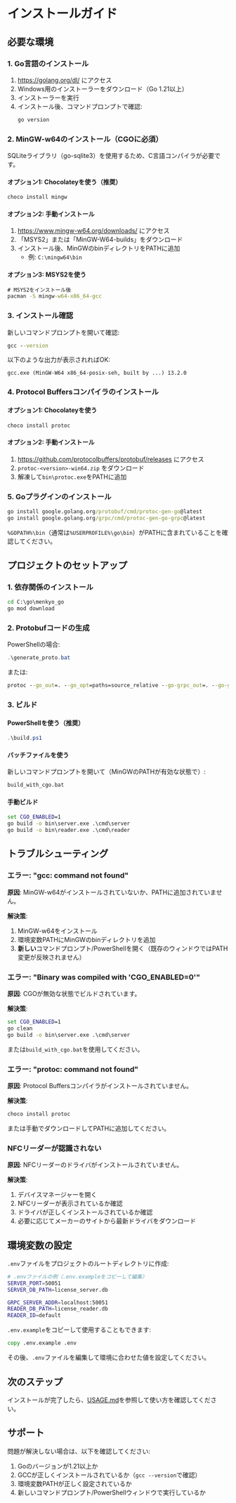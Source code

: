 # インストールガイド

## 必要な環境

### 1. Go言語のインストール

1. https://golang.org/dl/ にアクセス
2. Windows用のインストーラーをダウンロード（Go 1.21以上）
3. インストーラーを実行
4. インストール後、コマンドプロンプトで確認:
   ```cmd
   go version
   ```

### 2. MinGW-w64のインストール（CGOに必須）

SQLiteライブラリ（go-sqlite3）を使用するため、C言語コンパイラが必要です。

#### オプション1: Chocolateyを使う（推奨）

```cmd
choco install mingw
```

#### オプション2: 手動インストール

1. https://www.mingw-w64.org/downloads/ にアクセス
2. 「MSYS2」または「MinGW-W64-builds」をダウンロード
3. インストール後、MinGWのbinディレクトリをPATHに追加
   - 例: `C:\mingw64\bin`

#### オプション3: MSYS2を使う

```cmd
# MSYS2をインストール後
pacman -S mingw-w64-x86_64-gcc
```

### 3. インストール確認

新しいコマンドプロンプトを開いて確認:

```cmd
gcc --version
```

以下のような出力が表示されればOK:
```
gcc.exe (MinGW-W64 x86_64-posix-seh, built by ...) 13.2.0
```

### 4. Protocol Buffersコンパイラのインストール

#### オプション1: Chocolateyを使う

```cmd
choco install protoc
```

#### オプション2: 手動インストール

1. https://github.com/protocolbuffers/protobuf/releases にアクセス
2. `protoc-<version>-win64.zip` をダウンロード
3. 解凍して`bin\protoc.exe`をPATHに追加

### 5. Goプラグインのインストール

```cmd
go install google.golang.org/protobuf/cmd/protoc-gen-go@latest
go install google.golang.org/grpc/cmd/protoc-gen-go-grpc@latest
```

`%GOPATH%\bin`（通常は`%USERPROFILE%\go\bin`）がPATHに含まれていることを確認してください。

## プロジェクトのセットアップ

### 1. 依存関係のインストール

```cmd
cd C:\go\menkyo_go
go mod download
```

### 2. Protobufコードの生成

PowerShellの場合:
```powershell
.\generate_proto.bat
```

または:
```cmd
protoc --go_out=. --go_opt=paths=source_relative --go-grpc_out=. --go-grpc_opt=paths=source_relative proto/license.proto
```

### 3. ビルド

#### PowerShellを使う（推奨）

```powershell
.\build.ps1
```

#### バッチファイルを使う

新しいコマンドプロンプトを開いて（MinGWのPATHが有効な状態で）:

```cmd
build_with_cgo.bat
```

#### 手動ビルド

```cmd
set CGO_ENABLED=1
go build -o bin\server.exe .\cmd\server
go build -o bin\reader.exe .\cmd\reader
```

## トラブルシューティング

### エラー: "gcc: command not found"

**原因**: MinGW-w64がインストールされていないか、PATHに追加されていません。

**解決策**:
1. MinGW-w64をインストール
2. 環境変数PATHにMinGWのbinディレクトリを追加
3. **新しい**コマンドプロンプト/PowerShellを開く（既存のウィンドウではPATH変更が反映されません）

### エラー: "Binary was compiled with 'CGO_ENABLED=0'"

**原因**: CGOが無効な状態でビルドされています。

**解決策**:
```cmd
set CGO_ENABLED=1
go clean
go build -o bin\server.exe .\cmd\server
```

または`build_with_cgo.bat`を使用してください。

### エラー: "protoc: command not found"

**原因**: Protocol Buffersコンパイラがインストールされていません。

**解決策**:
```cmd
choco install protoc
```

または手動でダウンロードしてPATHに追加してください。

### NFCリーダーが認識されない

**原因**: NFCリーダーのドライバがインストールされていません。

**解決策**:
1. デバイスマネージャーを開く
2. NFCリーダーが表示されているか確認
3. ドライバが正しくインストールされているか確認
4. 必要に応じてメーカーのサイトから最新ドライバをダウンロード

## 環境変数の設定

`.env`ファイルをプロジェクトのルートディレクトリに作成:

```bash
# .envファイルの例（.env.exampleをコピーして編集）
SERVER_PORT=50051
SERVER_DB_PATH=license_server.db

GRPC_SERVER_ADDR=localhost:50051
READER_DB_PATH=license_reader.db
READER_ID=default
```

`.env.example`をコピーして使用することもできます:

```cmd
copy .env.example .env
```

その後、`.env`ファイルを編集して環境に合わせた値を設定してください。

## 次のステップ

インストールが完了したら、[USAGE.md](USAGE.md)を参照して使い方を確認してください。

## サポート

問題が解決しない場合は、以下を確認してください:

1. Goのバージョンが1.21以上か
2. GCCが正しくインストールされているか（`gcc --version`で確認）
3. 環境変数PATHが正しく設定されているか
4. 新しいコマンドプロンプト/PowerShellウィンドウで実行しているか
